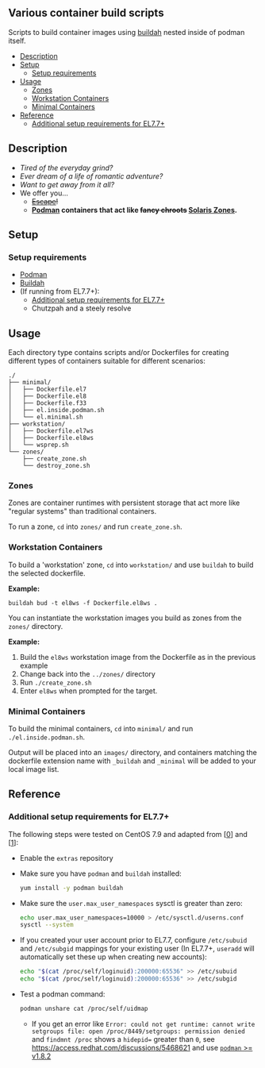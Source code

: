 ## Various container build scripts

Scripts to build container images using
[buildah](https://github.com/projectatomic/buildah) nested inside of podman
itself.

<!-- vim-markdown-toc GFM -->

* [Description](#description)
* [Setup](#setup)
  * [Setup requirements](#setup-requirements)
* [Usage](#usage)
  * [Zones](#zones)
  * [Workstation Containers](#workstation-containers)
  * [Minimal Containers](#minimal-containers)
* [Reference](#reference)
  * [Additional setup requirements for EL7.7+](#additional-setup-requirements-for-el77)

<!-- vim-markdown-toc -->

## Description

* _Tired of the everyday grind?_
* _Ever dream of a life of romantic adventure?_
* _Want to get away from it all?_
* We offer you...
  * ~~[Escape]!~~
  * **[Podman] containers that act like ~~fancy chroots~~ [Solaris Zones].**

## Setup

### Setup requirements

* [Podman]
* [Buildah]
* (If running from EL7.7+):
  * [Additional setup requirements for EL7.7+](#additional-setup-requirements-for-el77)
  * Chutzpah and a steely resolve

## Usage

Each directory type contains scripts and/or Dockerfiles for creating different
types of containers suitable for different scenarios:

```
./
├── minimal/
│   ├── Dockerfile.el7
│   ├── Dockerfile.el8
│   ├── Dockerfile.f33
│   ├── el.inside.podman.sh
│   └── el.minimal.sh
├── workstation/
│   ├── Dockerfile.el7ws
│   ├── Dockerfile.el8ws
│   └── wsprep.sh
└── zones/
    ├── create_zone.sh
    └── destroy_zone.sh
```


### Zones

Zones are container runtimes with persistent storage that act more like
"regular systems" than traditional containers.

To run a zone, `cd` into `zones/` and run `create_zone.sh`.

### Workstation Containers

To build a 'workstation' zone, `cd` into `workstation/` and use `buildah` to
build the selected dockerfile.

**Example:** 

    buildah bud -t el8ws -f Dockerfile.el8ws .

You can instantiate the workstation images you build as zones from the `zones/`
directory.

**Example:** 

1. Build the `el8ws` workstation image from the Dockerfile as in the previous example
2. Change back into the `../zones/` directory
3. Run `./create_zone.sh`
4. Enter `el8ws` when prompted for the target.

### Minimal Containers

To build the minimal containers, `cd` into `minimal/` and run
`./el.inside.podman.sh`.

Output will be placed into an `images/` directory, and containers matching the
dockerfile extension name with `_buildah` and `_minimal` will be added to your
local image list.

## Reference

### Additional setup requirements for EL7.7+

The following steps were tested on CentOS 7.9 and adapted from [[0]] and [[1]]:

* Enable the `extras` repository
* Make sure you have `podman` and `buildah` installed:

  ```sh
  yum install -y podman buildah
  ```

* Make sure the `user.max_user_namespaces` sysctl is greater than zero:

  ```sh
  echo user.max_user_namespaces=10000 > /etc/sysctl.d/userns.conf
  sysctl --system
  ```

* If you created your user account prior to EL7.7, configure `/etc/subuid` and
  `/etc/subgid` mappings for your existing user (In EL7.7+, `useradd` will
  automatically set these up when creating new accounts):

  ```sh
  echo "$(cat /proc/self/loginuid):200000:65536" >> /etc/subuid
  echo "$(cat /proc/self/loginuid):200000:65536" >> /etc/subgid
  ```

* Test a podman command:

  ```sh
  podman unshare cat /proc/self/uidmap
  ```

  * If you get an error like `Error: could not get runtime: cannot write
    setgroups file: open /proc/8449/setgroups: permission denied` and `findmnt
    /proc` shows a `hidepid=` greater than `0`, see
    https://access.redhat.com/discussions/5468621 and use [`podman` >=
    v1.8.2](https://github.com/containers/podman/pull/5550)


[podman]: https://podman.io/
[buildah]: https://buildah.io/
[solaris zones]: https://www.eginnovations.com/documentation/Solaris-Virtual-Server/What-are-Solaris-Zones.htm
[escape]: https://archive.org/details/OTRR_Escape_Singles
[0]: https://access.redhat.com/documentation/en-us/red_hat_enterprise_linux_atomic_host/7/html-single/managing_containers/index#set_up_for_rootless_containers
[1]: https://www.reddit.com/r/redhat/comments/cpxe65/question_enabling_rootless_user_namespaces_rhel_77/
